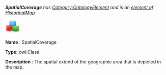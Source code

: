 ___SpatialCoverage__ 
 has
 [Category:OntologyElement](../../Category/OntologyElement "Category:OntologyElement") 
 and is an
 [element of](../../Property/ElementOf "Property:ElementOf") 
[HistoricalMap](../../Submissions/HistoricalMap "Submissions:HistoricalMap")_




  





[![Class](../images/thumb/2/27/Class.gif/45px-Class.gif)](../../Image/Class.gif "Class")


__Name__ 
 : SpatialCoverage
 



__Type:__ 
 owl:Class
 



__Description__ 
 : The spatial extend of the geographic area that is depicted in the map.